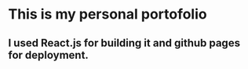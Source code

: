 # This is my personal portofolio

## I used React.js for building it and github pages for deployment.
